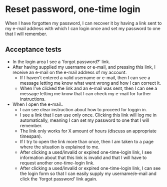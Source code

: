# Reset password, one-time login

When I have forgotten my password, I can recover it by having a link sent to my e-mail address with which I can login once and set my password to one that I will remember.

## Acceptance tests

- In the login area I see a 'forgot password?' link.
- After having supplied my username or e-mail, and pressing this link, I receive an e-mail on the e-mail address of my account.
  - If I haven't entered a valid username or e-mail, then I can see a message letting me know what went wrong and how I can correct it.
  - When I've clicked the link and an e-mail was sent, then I can see a message letting me know that I can check my e-mail for further instructions.
- When I open the e-mail..
  - I can see clear instruction about how to proceed for loggin in.
  - I see a link that I can use only once. Clicking this link will log me in automatically, meaning I can set my password to one that I will remember.
  - The link only works for X amount of hours (discuss an appropriate timespan).
  - If I try to open the link more than once, then I am taken to a page where the situation is explained to me.
  - After clicking a used/invalid or expired one-time-login link, I see information about that this link is invalid and that I will have to request another one-time-login link.
  - After clicking a used/invalid or expired one-time-login link, I can see the login form so that I can easily supply my username/e-mail and click the 'forgot password' link again.
